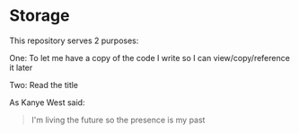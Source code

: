 # Storage
This repository serves 2 purposes:

One: To let me have a copy of the code I write so I can view/copy/reference it later

Two: Read the title

As Kanye West said:

> I'm living the future so the presence is my past
